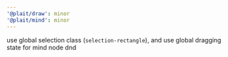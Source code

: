 ```yaml
---
'@plait/draw': minor
'@plait/mind': minor
---
```


use global selection class (`selection-rectangle`), and use global dragging state for mind node dnd
